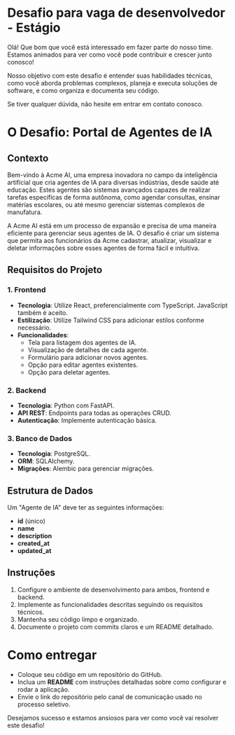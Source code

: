 # Desafio para vaga de desenvolvedor - Estágio

Olá! Que bom que você está interessado em fazer parte do nosso time. Estamos animados para ver como você pode contribuir e crescer junto conosco!

Nosso objetivo com este desafio é entender suas habilidades técnicas, como você aborda problemas complexos, planeja e executa soluções de software, e como organiza e documenta seu código.

Se tiver qualquer dúvida, não hesite em entrar em contato conosco.

# O Desafio: Portal de Agentes de IA

## Contexto

Bem-vindo à Acme AI, uma empresa inovadora no campo da inteligência artificial que cria agentes de IA para diversas indústrias, desde saúde até educação. Estes agentes são sistemas avançados capazes de realizar tarefas específicas de forma autônoma, como agendar consultas, ensinar matérias escolares, ou até mesmo gerenciar sistemas complexos de manufatura.

A Acme AI está em um processo de expansão e precisa de uma maneira eficiente para gerenciar seus agentes de IA. O desafio é criar um sistema que permita aos funcionários da Acme cadastrar, atualizar, visualizar e deletar informações sobre esses agentes de forma fácil e intuitiva.

## Requisitos do Projeto

### 1. Frontend

- **Tecnologia**: Utilize React, preferencialmente com TypeScript. JavaScript também é aceito.
- **Estilização**: Utilize Tailwind CSS para adicionar estilos conforme necessário.
- **Funcionalidades**:
  - Tela para listagem dos agentes de IA.
  - Visualização de detalhes de cada agente.
  - Formulário para adicionar novos agentes.
  - Opção para editar agentes existentes.
  - Opção para deletar agentes.

### 2. Backend

- **Tecnologia**: Python com FastAPI.
- **API REST**: Endpoints para todas as operações CRUD.
- **Autenticação**: Implemente autenticação básica.

### 3. Banco de Dados

- **Tecnologia**: PostgreSQL.
- **ORM**: SQLAlchemy.
- **Migrações**: Alembic para gerenciar migrações.

## Estrutura de Dados

Um "Agente de IA" deve ter as seguintes informações:
- **id** (único)
- **name**
- **description**
- **created_at**
- **updated_at**

## Instruções

1. Configure o ambiente de desenvolvimento para ambos, frontend e backend.
2. Implemente as funcionalidades descritas seguindo os requisitos técnicos.
3. Mantenha seu código limpo e organizado.
4. Documente o projeto com commits claros e um README detalhado.

# Como entregar

- Coloque seu código em um repositório do GitHub.
- Inclua um **README** com instruções detalhadas sobre como configurar e rodar a aplicação.
- Envie o link do repositório pelo canal de comunicação usado no processo seletivo.

Desejamos sucesso e estamos ansiosos para ver como você vai resolver este desafio!
